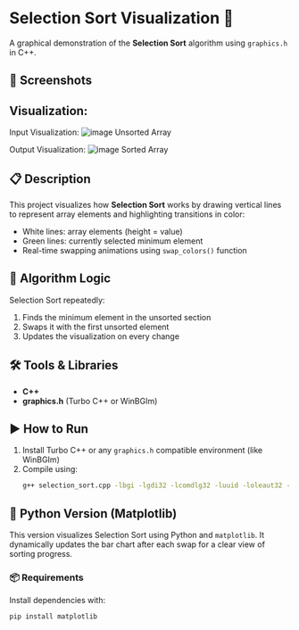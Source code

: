 # Selection Sort Visualization 🎨

A graphical demonstration of the **Selection Sort** algorithm using `graphics.h` in C++.

## 📸 Screenshots

<p float="left">
  
## Visualization:

Input Visualization: 
![image](https://github.com/user-attachments/assets/7a7ccb88-0e9d-4831-b244-074632e3f12d)
Unsorted Array

Output Visualization:
![image](https://github.com/user-attachments/assets/1c8ea38d-d934-4fb7-b037-0606b681f3dd)
Sorted Array
</p>

## 📋 Description

This project visualizes how **Selection Sort** works by drawing vertical lines to represent array elements and highlighting transitions in color:

- White lines: array elements (height = value)
- Green lines: currently selected minimum element
- Real-time swapping animations using `swap_colors()` function

## 🧠 Algorithm Logic

Selection Sort repeatedly:
1. Finds the minimum element in the unsorted section
2. Swaps it with the first unsorted element
3. Updates the visualization on every change

## 🛠️ Tools & Libraries

- **C++**
- **graphics.h** (Turbo C++ or WinBGIm)

## ▶️ How to Run

1. Install Turbo C++ or any `graphics.h` compatible environment (like WinBGIm)
2. Compile using:
   ```bash
   g++ selection_sort.cpp -lbgi -lgdi32 -lcomdlg32 -luuid -loleaut32 -lole32

## 🐍 Python Version (Matplotlib)

This version visualizes Selection Sort using Python and `matplotlib`. It dynamically updates the bar chart after each swap for a clear view of sorting progress.

### 📦 Requirements

Install dependencies with:

```bash
pip install matplotlib

